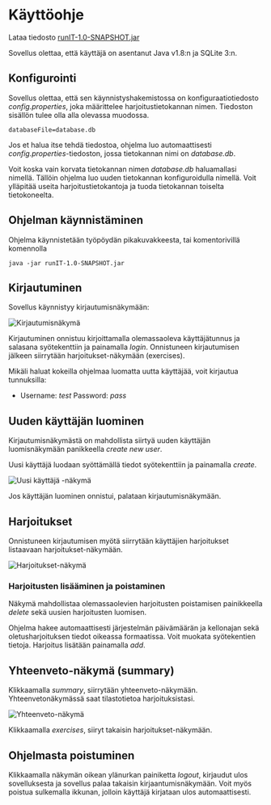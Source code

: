 # Käyttöohje

Lataa tiedosto [runIT-1.0-SNAPSHOT.jar](https://github.com/hajame/otm-harjoitustyo/releases/tag/v1.0)

Sovellus olettaa, että käyttäjä on asentanut Java v1.8:n ja SQLite 3:n.

## Konfigurointi

Sovellus olettaa, että sen käynnistyshakemistossa on konfiguraatiotiedosto _config.properties_, joka määrittelee harjoitustietokannan nimen. Tiedoston sisällön tulee olla alla olevassa muodossa. 

```
databaseFile=database.db
```
Jos et halua itse tehdä tiedostoa, ohjelma luo automaattisesti _config.properties_-tiedoston, jossa tietokannan nimi on _database.db_.

Voit koska vain korvata tietokannan nimen _database.db_ haluamallasi nimellä. Tällöin ohjelma luo uuden tietokannan konfiguroidulla nimellä. Voit ylläpitää useita harjoitustietokantoja ja tuoda tietokannan toiselta tietokoneelta.

## Ohjelman käynnistäminen

Ohjelma käynnistetään työpöydän pikakuvakkeesta, tai komentorivillä komennolla

```
java -jar runIT-1.0-SNAPSHOT.jar
```

## Kirjautuminen

Sovellus käynnistyy kirjautumisnäkymään:

![Kirjautumisnäkymä](https://github.com/hajame/otm-harjoitustyo/blob/master/dokumentaatio/kuvat/loginScreen.png)

Kirjautuminen onnistuu kirjoittamalla olemassaoleva käyttäjätunnus ja salasana syötekenttiin ja painamalla _login_. Onnistuneen kirjautumisen jälkeen siirrytään harjoitukset-näkymään (exercises).

Mikäli haluat kokeilla ohjelmaa luomatta uutta käyttäjää, voit kirjautua tunnuksilla: 
- Username: _test_ Password: _pass_

## Uuden käyttäjän luominen

Kirjautumisnäkymästä on mahdollista siirtyä uuden käyttäjän luomisnäkymään panikkeella _create new user_.

Uusi käyttäjä luodaan syöttämällä tiedot syötekenttiin ja painamalla _create_.


![Uusi käyttäjä -näkymä](https://github.com/hajame/otm-harjoitustyo/blob/master/dokumentaatio/kuvat/newUserSceen.png)

Jos käyttäjän luominen onnistui, palataan kirjautumisnäkymään.

## Harjoitukset

Onnistuneen kirjautumisen myötä siirrytään käyttäjien harjoitukset listaavaan harjoitukset-näkymään.

![Harjoitukset-näkymä](https://github.com/hajame/otm-harjoitustyo/blob/master/dokumentaatio/kuvat/exerciseView.png)

### Harjoitusten lisääminen ja poistaminen

Näkymä mahdollistaa olemassaolevien harjoitusten poistamisen painikkeella _delete_ sekä uusien harjoitusten luomisen. 

Ohjelma hakee automaattisesti järjestelmän päivämäärän ja kellonajan sekä oletusharjoituksen tiedot oikeassa formaatissa. Voit muokata syötekentien tietoja. Harjoitus lisätään painamalla _add_.

## Yhteenveto-näkymä (summary)
Klikkaamalla _summary_, siirrytään yhteenveto-näkymään. Yhteenvetonäkymässä saat tilastotietoa harjoituksistasi.

![Yhteenveto-näkymä](https://github.com/hajame/otm-harjoitustyo/blob/master/dokumentaatio/kuvat/summaryView.png)

Klikkaamalla _exercises_, siiryt takaisin harjoitukset-näkymään.

## Ohjelmasta poistuminen

Klikkaamalla näkymän oikean ylänurkan painiketta _logout_, kirjaudut ulos sovelluksesta ja sovellus palaa takaisin kirjaantumisnäkymään. Voit myös poistua sulkemalla ikkunan, jolloin käyttäjä kirjataan ulos automaattisesti.







